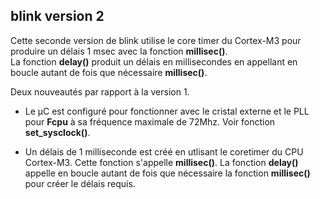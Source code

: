 blink version 2
---------------

  Cette seconde version de blink utilise le core timer du Cortex-M3 pour produire un délais 1 msec avec la fonction **millisec()**.  
  La fonction **delay()** produit un délais en millisecondes en appellant en boucle autant de fois que nécessaire **millisec()**.
  
  Deux nouveautés par rapport à la version 1.
  
  * Le µC est configuré pour fonctionner avec le cristal externe et le PLL pour **Fcpu** à sa fréquence maximale de 72Mhz. Voir fonction
    **set_sysclock()**.

  * Un délais de 1 milliseconde est créé en utlisant le coretimer du CPU Cortex-M3. Cette fonction s'appelle **millisec()**. 
    La fonction **delay()** appelle en boucle autant de fois que nécessaire la fonction **millisec()** pour créer le délais requis.
